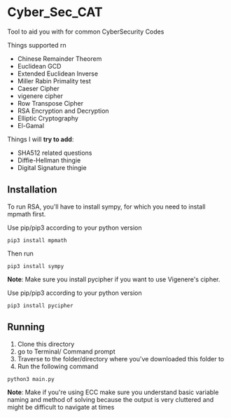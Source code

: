 # Cyber_Sec_CAT
Tool to aid you with for common CyberSecurity Codes



Things supported rn
*  Chinese Remainder Theorem
*  Euclidean GCD
*  Extended Euclidean Inverse
*  Miller Rabin Primality test
*  Caeser Cipher
*  vigenere cipher
*  Row Transpose Cipher
*  RSA Encryption and Decryption
*  Elliptic Cryptography
*  El-Gamal

Things I will **try to add**: 
* SHA512 related questions
* Diffie-Hellman thingie
* Digital Signature thingie
## Installation

To run RSA, you'll have to install sympy, for which you need to install mpmath first.

Use pip/pip3 according to your python version
```
pip3 install mpmath
```
Then run
```
pip3 install sympy
```

**Note**: Make sure you install pycipher if you want to use Vigenere's cipher.

Use pip/pip3 according to your python version

```
pip3 install pycipher
```

## Running

1. Clone this directory
2. go to Terminal/ Command prompt
3. Traverse to the folder/directory where you've downloaded this folder to
4. Run the following command

```
python3 main.py
```
**Note**: Make if you're using ECC make sure you understand basic variable naming and method of solving because the output is very cluttered and might be difficult to navigate at times